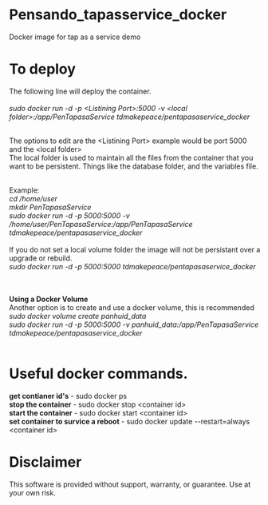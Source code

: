 # Pensando_tapasservice_docker
Docker image for tap as a service demo

# To deploy
The following line will deploy the container.<br><br>
_sudo docker run -d -p \<Listining Port\>:5000 -v \<local folder\>:/app/PenTapasaService tdmakepeace/pentapasaservice_docker_<br><br>

The options to edit are the \<Listining Port\> example would be port 5000 and the \<local folder\> <br>
The local folder is used to maintain all the files from the container that you want to be persistent. 
Things like the database folder, and the variables file.<br><br>

Example: <br>
_cd /home/user_<br>
_mkdir PenTapasaService_<br>
_sudo docker run -d -p 5000:5000 -v /home/user/PenTapasaService:/app/PenTapasaService tdmakepeace/pentapasaservice_docker_<br>
<br>
If you do not set a local volume folder the image will not be persistant over a upgrade or rebuild.<br>
_sudo docker run -d -p 5000:5000 tdmakepeace/pentapasaservice_docker_<br>

<br><br>
**Using a Docker Volume** <br>
Another option is to create and use a docker volume, this is recommended<br>
_sudo docker volume create panhuid_data_<br>
_sudo docker run -d -p 5000:5000 -v panhuid_data:/app/PenTapasaService tdmakepeace/pentapasaservice_docker_<br>
<br>

# Useful docker commands.

**get contianer id's**  - sudo docker ps<br>
**stop the container** - sudo docker stop \<container id\><br>
**start the container** - sudo docker start \<container id\><br>
**set container to survice a reboot** - sudo docker update --restart=always \<container id\><br>


# Disclaimer
This software is provided without support, warranty, or guarantee. Use at your own risk.

